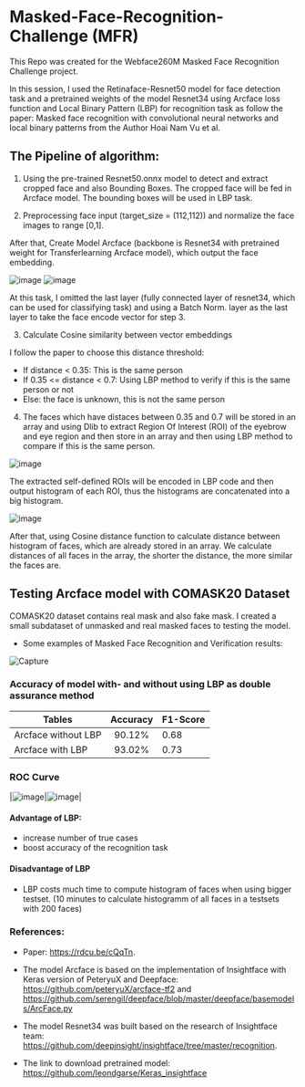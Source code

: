 # Masked-Face-Recognition-Challenge (MFR)
This Repo was created for the Webface260M Masked Face Recognition Challenge project.

In this session, I used the Retinaface-Resnet50 model for face detection task and a pretrained weights of the model Resnet34 using Arcface loss function and Local Binary Pattern (LBP) for recognition task as follow the paper: Masked face recognition with convolutional neural networks and local binary patterns from the Author Hoai Nam Vu et al.

## The Pipeline of algorithm:
1.  Using the pre-trained Resnet50.onnx model to detect and extract cropped face and also Bounding Boxes. The cropped face will be fed in Arcface model. The bounding boxes will be used in LBP task.

2.  Preprocessing face input (target_size = (112,112)) and normalize the face images to range [0,1].

After that, Create Model Arcface (backbone is Resnet34 with pretrained weight for Transferlearning Arcface model), which output the face embedding.

![image](https://user-images.githubusercontent.com/92146886/175832147-82cba1e1-3a91-44aa-be86-c4adbd1f8e88.png)
![image](https://user-images.githubusercontent.com/92146886/175832881-975cd5f4-7359-4f22-b419-ab7e8b40aa1c.png)

At this task, I omitted the last layer (fully connected layer of resnet34, which can be used for classifying task) and using a Batch Norm. layer as the last layer to take the face encode vector for step 3.

3. Calculate Cosine similarity between vector embeddings

  I follow the paper to choose this distance threshold:
- If distance < 0.35: This is the same person
- If 0.35 <= distance < 0.7: Using LBP method to verify if this is the same person or not
- Else: the face is unknown, this is not the same person

4. The faces which have distaces between 0.35 and 0.7 will be stored in an array and using Dlib to extract Region Of Interest (ROI) of the eyebrow and eye region and then store in an array and then using LBP method to compare if this is the same person. 

![image](https://user-images.githubusercontent.com/92146886/177043975-4f78cf7a-1711-4721-83ab-c80a4bae4a12.png)


The extracted self-defined ROIs will be encoded in LBP code and then output histogram of each ROI, thus the histograms are concatenated into a big histogram.

![image](https://user-images.githubusercontent.com/92146886/189315208-a759eb3f-7d8e-44ba-a423-e31ef33f9094.png)



After that, using Cosine distance function to calculate distance between histogram of faces, which are already stored in an array. We calculate distances of all faces in the array, the shorter the distance, the more similar the faces are.

## Testing Arcface model with COMASK20 Dataset 
COMASK20 dataset contains real mask and also fake mask. I created a small subdataset of unmasked and real masked faces to testing the model.
- Some examples of Masked Face Recognition and Verification results:

![Capture](https://user-images.githubusercontent.com/92146886/178292234-8518d9c9-2282-4d67-adf7-1b8a076f2ec3.PNG)

### Accuracy of model with- and without using LBP as double assurance method
| Tables                   | Accuracy      | F1-Score|
| -------------            |:-------------:|---------|
| Arcface without LBP      | 90.12%         |0.68     |
| Arcface with LBP         | 93.02%        |0.73     |

### ROC Curve
|![image](https://user-images.githubusercontent.com/92146886/181904432-21745149-e840-4ebe-88a1-73634834f477.png)|![image](https://user-images.githubusercontent.com/92146886/181904437-e5b8071f-bce9-4662-87ec-afa8df9fc098.png)|



#### Advantage of LBP:
- increase number of true cases 
- boost accuracy of the recognition task
#### Disadvantage of LBP
- LBP costs much time to compute histogram of faces when using bigger testset. (10 minutes to calculate histogramm of all faces in a testsets with 200 faces)


### References:
- Paper: https://rdcu.be/cQqTn.

- The model Arcface is based on the implementation of Insightface with Keras version of PeteryuX and Deepface: 
https://github.com/peteryuX/arcface-tf2 and https://github.com/serengil/deepface/blob/master/deepface/basemodels/ArcFace.py

- The model Resnet34 was built based on the research of Insightface team: https://github.com/deepinsight/insightface/tree/master/recognition. 

- The link to download pretrained model: https://github.com/leondgarse/Keras_insightface
